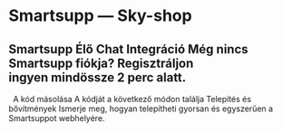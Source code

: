 # Smartsupp — Sky-shop
## Smartsupp Élő Chat Integráció Még nincs Smartsupp fiókja? Regisztráljon ingyen mindössze 2 perc alatt.
  A kód másolása A kódját a következő módon találja 
Telepítés és bővítmények 
Ismerje meg, hogyan telepítheti gyorsan és egyszerűen a Smartsuppot webhelyére.

